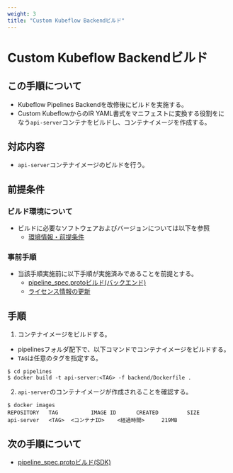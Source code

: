 ```yaml
---
weight: 3
title: "Custom Kubeflow Backendビルド"
---
```

# Custom Kubeflow Backendビルド
## この手順について
* Kubeflow Pipelines Backendを改修後にビルドを実施する。
* Custom KubeflowからのIR YAML書式をマニフェストに変換する役割をになう`api-server`コンテナをビルドし、コンテナイメージを作成する。

## 対応内容
* `api-server`コンテナイメージのビルドを行う。

## 前提条件
### ビルド環境について
* ビルドに必要なソフトウェアおよびバージョンについては以下を参照
    * [環境情報・前提条件](../../../environment-information-and-prerequisites)

### 事前手順
* 当該手順実施前に以下手順が実施済みであることを前提とする。
    * [pipeline_spec.protoビルド(バックエンド)](../build-pipeline_spec.proto)
    * [ライセンス情報の更新](../updating-licenses-info)

## 手順
1. コンテナイメージをビルドする。
* pipelinesフォルダ配下で、以下コマンドでコンテナイメージをビルドする。
* `TAG`は任意のタグを指定する。
```
$ cd pipelines
$ docker build -t api-server:<TAG> -f backend/Dockerfile .
```

2. `api-server`のコンテナイメージが作成されることを確認する。
```
$ docker images
REPOSITORY   TAG   　　    IMAGE ID   　　CREATED         SIZE
api-server   <TAG>  <コンテナID>    <経過時間>  　　219MB
```

## 次の手順について
* [pipeline_spec.protoビルド(SDK)](../../apfw-sdk-related-build-procedure/build-pipeline_spec.proto)